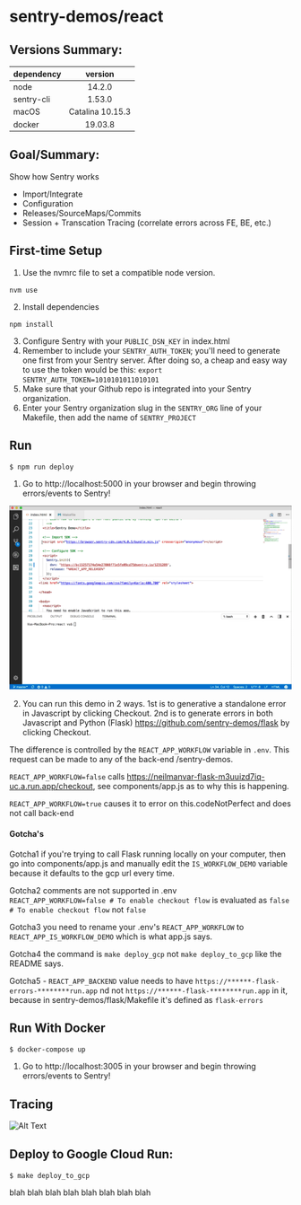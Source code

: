 # sentry-demos/react



## Versions Summary:

| dependency      | version           
| ------------- |:-------------:| 
| node      | 14.2.0  |
| sentry-cli   | 1.53.0    |
| macOS | Catalina 10.15.3      |
| docker   | 19.03.8     |

## Goal/Summary:
Show how Sentry works
- Import/Integrate
- Configuration
- Releases/SourceMaps/Commits
- Session + Transcation Tracing (correlate errors across FE, BE, etc.)

## First-time Setup
1. Use the nvmrc file to set a compatible node version.
```
nvm use
```

2. Install dependencies
```
npm install
```

3. Configure Sentry with your `PUBLIC_DSN_KEY` in index.html
4. Remember to include your `SENTRY_AUTH_TOKEN`; you'll need to generate one
first from your Sentry server. After doing so, a cheap and easy way to use the
token would be this: `export SENTRY_AUTH_TOKEN=1010101011010101`
5. Make sure that your Github repo is integrated into your Sentry organization.
6. Enter your Sentry organization slug in the `SENTRY_ORG` line of your Makefile,
then add the name of `SENTRY_PROJECT`

## Run
```
$ npm run deploy
```
1. Go to http://localhost:5000 in your browser and begin throwing errors/events to Sentry!

![Alt Text](configure-launch-react-demo.gif)

2. You can run this demo in 2 ways. 1st is to generative a standalone error in Javascript by clicking Checkout. 2nd is to generate errors in both Javascript and Python (Flask) https://github.com/sentry-demos/flask by clicking Checkout.

The difference is controlled by the `REACT_APP_WORKFLOW` variable in `.env`. This request can be made to any of the back-end /sentry-demos.

`REACT_APP_WORKFLOW=false` calls https://neilmanvar-flask-m3uuizd7iq-uc.a.run.app/checkout, see components/app.js as to why this is happening.

`REACT_APP_WORKFLOW=true` causes it to error on this.codeNotPerfect and does not call back-end

#### Gotcha's

Gotcha1 if you're trying to call Flask running locally on your computer, then go into components/app.js and manually edit the `IS_WORKFLOW_DEMO` variable because it defaults to the gcp url every time.

Gotcha2 comments are not supported in .env  
`REACT_APP_WORKFLOW=false # To enable checkout flow` is evaluated as `false # To enable checkout flow` not `false`

Gotcha3 you need to rename your .env's `REACT_APP_WORKFLOW` to `REACT_APP_IS_WORKFLOW_DEMO` which is what app.js says.

Gotcha4 the command is `make deploy_gcp` not `make deploy_to_gcp` like the README says.

Gotcha5 - `REACT_APP_BACKEND` value needs to have `https://******-flask-errors-********run.app` nd not `https://******-flask-********run.app` in it, because in sentry-demos/flask/Makefile it's defined as `flask-errors`

## Run With Docker

```
$ docker-compose up
```
1. Go to http://localhost:3005 in your browser and begin throwing errors/events to Sentry!


## Tracing
![Alt Text](configure-tracing-errors.gif)

## Deploy to Google Cloud Run:
```
$ make deploy_to_gcp
```
blah
blah
blah
blah
blah
blah
blah
blah
